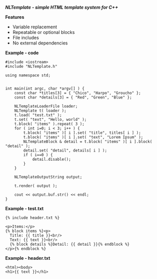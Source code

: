 ***NLTemplate - simple HTML template system for C++***

**Features**

- Variable replacement
- Repeatable or optional blocks
- File includes
- No external dependencies

**Example - code**

    #include <iostream>
    #include "NLTemplate.h"

    using namespace std;


    int main(int argc, char *argv[] ) {
        const char *titles[3] = { "Chico", "Harpo", "Groucho" };
        const char *details[3] = { "Red", "Green", "Blue" };

        NLTemplateLoaderFile loader;
        NLTemplate t( loader );
        t.load( "test.txt" );
        t.set( "text", "Hello, world" );
        t.block( "items" ).repeat( 3 );
        for ( int i=0; i < 3; i++ ) {
            t.block( "items" )[ i ].set( "title", titles[ i ] );
            t.block( "items" )[ i ].set( "text", "Lorem Ipsum" );
            NLTemplateBlock & detail = t.block( "items" )[ i ].block( "detail" );
            detail.set( "detail", details[ i ] );
            if ( i==0 ) {
                detail.disable();
            }
        }
        
        NLTemplateOutputString output;
        
        t.render( output );
        
        cout << output.buf.str() << endl;
    }

**Example - test.txt**

    {% include header.txt %}
    
    <p>Items:</p>
    {% block items %}<p>
      Title: {{ title }}<br/>
      Text: {{ text }}<br/>
      {% block details %}Detail: {{ detail }}{% endblock %}
    </p>{% endblock %}

**Example - header.txt**

    <html><body>
    <h1>{{ text }}</h1>

